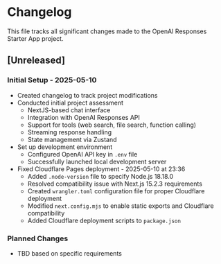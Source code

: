 # Changelog

This file tracks all significant changes made to the OpenAI Responses Starter App project.

## [Unreleased]

### Initial Setup - 2025-05-10
- Created changelog to track project modifications
- Conducted initial project assessment
  - NextJS-based chat interface
  - Integration with OpenAI Responses API
  - Support for tools (web search, file search, function calling)
  - Streaming response handling
  - State management via Zustand
- Set up development environment
  - Configured OpenAI API key in `.env` file
  - Successfully launched local development server
- Fixed Cloudflare Pages deployment - 2025-05-10 at 23:36
  - Added `.node-version` file to specify Node.js 18.18.0
  - Resolved compatibility issue with Next.js 15.2.3 requirements
  - Created `wrangler.toml` configuration file for proper Cloudflare deployment
  - Modified `next.config.mjs` to enable static exports and Cloudflare compatibility
  - Added Cloudflare deployment scripts to `package.json`

### Planned Changes
- TBD based on specific requirements
